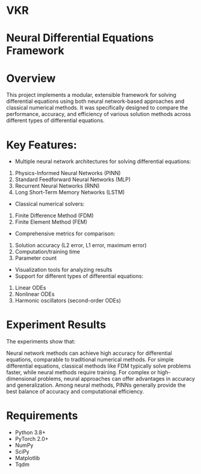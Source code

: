 # VKR
# Neural Differential Equations Framework
# Overview
This project implements a modular, extensible framework for solving differential equations using both neural network-based approaches and classical numerical methods. It was specifically designed to compare the performance, accuracy, and efficiency of various solution methods across different types of differential equations.
# Key Features: 

- Multiple neural network architectures for solving differential equations:

1) Physics-Informed Neural Networks (PINN)
2) Standard Feedforward Neural Networks (MLP)
3) Recurrent Neural Networks (RNN)
4) Long Short-Term Memory Networks (LSTM)


- Classical numerical solvers:

1) Finite Difference Method (FDM)
2) Finite Element Method (FEM)


- Comprehensive metrics for comparison:

1) Solution accuracy (L2 error, L1 error, maximum error)
2) Computation/training time
3) Parameter count


- Visualization tools for analyzing results
- Support for different types of differential equations:

1) Linear ODEs
2) Nonlinear ODEs
3) Harmonic oscillators (second-order ODEs)



# Experiment Results
The experiments show that:

Neural network methods can achieve high accuracy for differential equations, comparable to traditional numerical methods.
For simple differential equations, classical methods like FDM typically solve problems faster, while neural methods require training.
For complex or high-dimensional problems, neural approaches can offer advantages in accuracy and generalization.
Among neural methods, PINNs generally provide the best balance of accuracy and computational efficiency.

# Requirements

- Python 3.8+
- PyTorch 2.0+
- NumPy
- SciPy
- Matplotlib
- Tqdm
